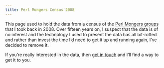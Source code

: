 ```yaml
---
title: Perl Mongers Census 2008
---
```


This page used to hold the data from a census of the
[Perl Mongers groups](https://pm.org/) that I took back in 2008. Over fifteen
years on, I suspect that the data is of no interest and the technology I
used to present the data has all bit-rotted and rather than invest the time
I’d need to get it up and running again, I’ve decided to remove it.

If you’re really interested in the data, then [get in touch](/contact/) and
I’ll find a way to get it to you.
